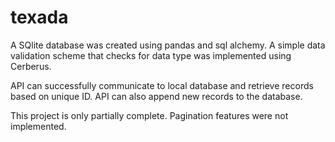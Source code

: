 # texada

A SQlite database was created using pandas and sql alchemy.  A simple data validation scheme that checks for data type was implemented using Cerberus.

API can successfully communicate to local database and retrieve records based on unique ID.  API can also append new records to the database.  

This project is only partially complete.  Pagination features were not implemented.  
